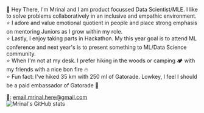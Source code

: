 👋 Hey There, I'm Mrinal and I am product focussed Data Scientist/MLE. I like to solve problems collaboratively in an inclusive and empathic environment.<br>
⭐ I adore and value emotional quotient in people and place strong emphasis on mentoring Juniors as I grow within my role.<br>
⭐ Lastly, I enjoy taking parts in Hackathon. My this year goal is to attend ML conference and next year's is to present something to ML/Data Science community.<br>
⭐ When I'm not at my desk. I prefer hiking in the woods or camping 🏕️ with my friends with a nice bon fire 🔥 <br>
⭐ Fun fact: I've hiked 35 km with 250 ml of Gatorade. Lowkey, I feel I should be a paid embassador of Gatorade 🥇 <br>

📧: email.mrinal.here@gmail.com <br>
![Mrinal's GitHub stats](https://github-readme-stats.vercel.app/api?username=gomrinal&show_icons=true&theme=merko)

